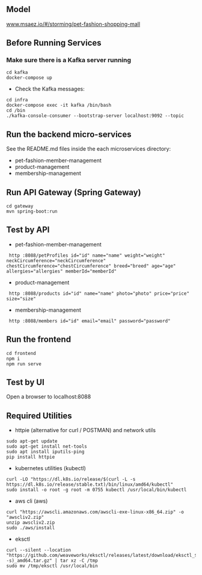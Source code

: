 # 

## Model
www.msaez.io/#/storming/pet-fashion-shopping-mall

## Before Running Services
### Make sure there is a Kafka server running
```
cd kafka
docker-compose up
```
- Check the Kafka messages:
```
cd infra
docker-compose exec -it kafka /bin/bash
cd /bin
./kafka-console-consumer --bootstrap-server localhost:9092 --topic
```

## Run the backend micro-services
See the README.md files inside the each microservices directory:

- pet-fashion-member-management
- product-management
- membership-management


## Run API Gateway (Spring Gateway)
```
cd gateway
mvn spring-boot:run
```

## Test by API
- pet-fashion-member-management
```
 http :8088/petProfiles id="id" name="name" weight="weight" neckCircumference="neckCircumference" chestCircumference="chestCircumference" breed="breed" age="age" allergies="allergies" memberId="memberId" 
```
- product-management
```
 http :8088/products id="id" name="name" photo="photo" price="price" size="size" 
```
- membership-management
```
 http :8088/members id="id" email="email" password="password" 
```


## Run the frontend
```
cd frontend
npm i
npm run serve
```

## Test by UI
Open a browser to localhost:8088

## Required Utilities

- httpie (alternative for curl / POSTMAN) and network utils
```
sudo apt-get update
sudo apt-get install net-tools
sudo apt install iputils-ping
pip install httpie
```

- kubernetes utilities (kubectl)
```
curl -LO "https://dl.k8s.io/release/$(curl -L -s https://dl.k8s.io/release/stable.txt)/bin/linux/amd64/kubectl"
sudo install -o root -g root -m 0755 kubectl /usr/local/bin/kubectl
```

- aws cli (aws)
```
curl "https://awscli.amazonaws.com/awscli-exe-linux-x86_64.zip" -o "awscliv2.zip"
unzip awscliv2.zip
sudo ./aws/install
```

- eksctl 
```
curl --silent --location "https://github.com/weaveworks/eksctl/releases/latest/download/eksctl_$(uname -s)_amd64.tar.gz" | tar xz -C /tmp
sudo mv /tmp/eksctl /usr/local/bin
```

